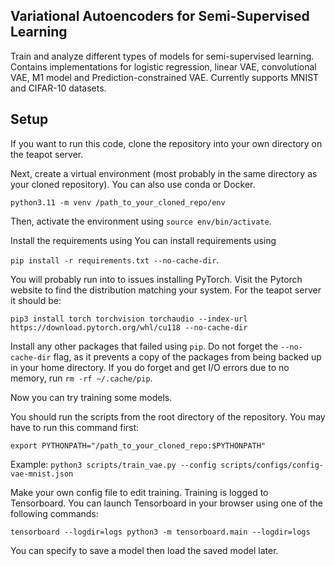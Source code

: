 ## Variational Autoencoders for Semi-Supervised Learning
Train and analyze different types of models for semi-supervised learning. Contains implementations for logistic regression, linear VAE, convolutional VAE, M1 model and Prediction-constrained VAE. 
Currently supports MNIST and CIFAR-10 datasets.

## Setup

If you want to run this code, clone the repository into your own directory on the teapot server.

Next, create a virtual environment (most probably in the same directory as your cloned repository). You can also use conda or Docker.

`python3.11 -m venv /path_to_your_cloned_repo/env`

Then, activate the environment using `source env/bin/activate`.

Install the requirements using You can install requirements using 

`pip install -r requirements.txt --no-cache-dir`.

You will probably run into to issues installing PyTorch. Visit the Pytorch website to find the distribution matching your system. For the teapot server it should be:

`pip3 install torch torchvision torchaudio --index-url https://download.pytorch.org/whl/cu118 --no-cache-dir`

Install any other packages that failed using `pip`. Do not forget the `--no-cache-dir` flag, as it prevents a copy of the packages from being backed up in your home directory. If you do forget and get I/O errors due to no memory, run `rm -rf ~/.cache/pip`.

Now you can try training some models.

You should run the scripts from the root directory of the repository. You may have to run this command first:

`export PYTHONPATH="/path_to_your_cloned_repo:$PYTHONPATH"`

Example: `python3 scripts/train_vae.py --config scripts/configs/config-vae-mnist.json`

Make your own config file to edit training. Training is logged to Tensorboard. You can launch Tensorboard in your browser using one of the following commands:

`tensorboard --logdir=logs
python3 -m tensorboard.main --logdir=logs`

You can specify to save a model then load the saved model later.



